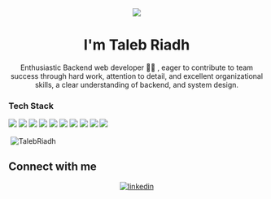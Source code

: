 <!-- <h1 align="center">Hi 👋, I'm Taleb Riadh</h1> -->
<div align="center">
<img src="https://user-images.githubusercontent.com/42115530/92640221-9728ca00-f2fa-11ea-8994-c72b26e937de.gif" align="center"/>
</div>
<h1 align="center">I'm Taleb Riadh</h1>
<p align="center">Enthusiastic Backend web developer 👨‍💻 </a>, eager to contribute to team success through hard work, attention to detail, and
excellent organizational skills, a clear understanding of backend, and system design.</p>


### Tech Stack
<!-- BLOG-POST-LIST:START -->
<!-- BLOG-POST-LIST:END -->

<p align="left">
<img src="https://img.shields.io/badge/Python-3776AB?style=for-the-badge&logo=python&logoColor=white"/>
<img src="https://img.shields.io/badge/php-%23777BB4.svg?style=for-the-badge&logo=php&logoColor=white"/>
<img src="https://img.shields.io/badge/typescript-%23007ACC.svg?style=for-the-badge&logo=typescript&logoColor=white"/>
<img src="https://img.shields.io/badge/django-%23092E20.svg?style=for-the-badge&logo=django&logoColor=white"/>
<img src="https://img.shields.io/badge/DJANGO-REST-ff1709?style=for-the-badge&logo=django&logoColor=white&color=ff1709&labelColor=gray"/>
<img src="https://img.shields.io/badge/symfony-%23000000.svg?style=for-the-badge&logo=symfony&logoColor=white"/>
<img src="https://img.shields.io/badge/postgres-%23316192.svg?style=for-the-badge&logo=postgresql&logoColor=white"/>
<img src="https://img.shields.io/badge/MongoDB-%234ea94b.svg?style=for-the-badge&logo=mongodb&logoColor=white"/>
<img src="https://img.shields.io/badge/-GraphQL-E10098?style=for-the-badge&logo=graphql&logoColor=white"/>
<img src="https://img.shields.io/badge/docker-%230db7ed.svg?style=for-the-badge&logo=docker&logoColor=white"/>
</p>

<p>&nbsp;<img align="center" src="https://github-readme-stats.vercel.app/api?username=TalebRiadh&show_icons=true" alt="TalebRiadh" /></p>

## Connect with me  
<div align="center">
<a href="https://www.linkedin.com/in/riadh-taleb-dz" target="_blank">
<img src=https://img.shields.io/badge/linkedin-%231E77B5.svg?&style=for-the-badge&logo=linkedin&logoColor=white alt=linkedin style="margin-bottom: 5px;" />
</a>

</div>  
